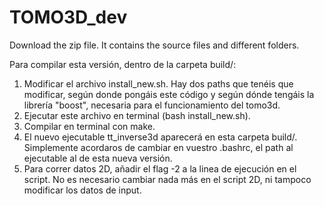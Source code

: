 # TOMO3D_dev
Download the zip file. It contains the source files and different folders.

Para compilar esta versión, dentro de la carpeta build/:
  1. Modificar el archivo install_new.sh. Hay dos paths que tenéis que modificar, según donde pongáis este código y según dónde tengáis la librería "boost", necesaria para el funcionamiento del tomo3d.
  2. Ejecutar este archivo en terminal (bash install_new.sh).
  3. Compilar en terminal con make.
  4. El nuevo ejecutable tt_inverse3d aparecerá en esta carpeta build/. Simplemente acordaros de cambiar en vuestro .bashrc, el path al ejecutable al de esta nueva versión.
  5. Para correr datos 2D, añadir el flag -2 a la linea de ejecución en el script. No es necesario cambiar nada más en el script 2D, ni tampoco modificar los datos de input.
